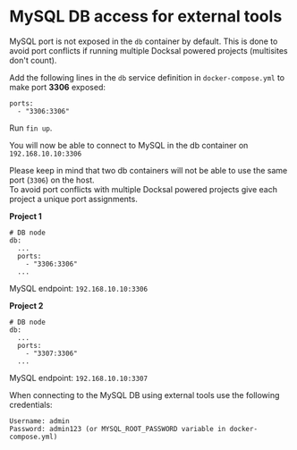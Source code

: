 # MySQL DB access for external tools

MySQL port is not exposed in the `db` container by default.
This is done to avoid port conflicts if running multiple Docksal powered projects (multisites don't count).

Add the following lines in the `db` service definition in `docker-compose.yml` to make port **3306** exposed:

    ports:
      - "3306:3306"

Run `fin up`.

You will now be able to connect to MySQL in the db container on `192.168.10.10:3306`

Please keep in mind that two db containers will not be able to use the same port (`3306`) on the host.  
To avoid port conflicts with multiple Docksal powered projects give each project a unique port assignments.

**Project 1**

    # DB node
    db:
      ...
      ports:
        - "3306:3306"
      ...

MySQL endpoint: `192.168.10.10:3306`

**Project 2**

    # DB node
    db:
      ...
      ports:
        - "3307:3306"
      ...

MySQL endpoint: `192.168.10.10:3307`

When connecting to the MySQL DB using external tools use the following credentials:

    Username: admin
    Password: admin123 (or MYSQL_ROOT_PASSWORD variable in docker-compose.yml)
